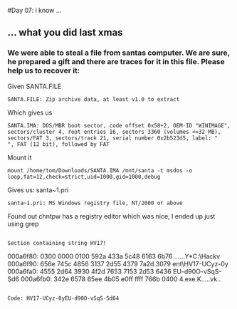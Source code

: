 #Day 07: i know ...
## ... what you did last xmas
### We were able to steal a file from santas computer. We are sure, he prepared a gift and there are traces for it in this file. Please help us to recover it:

Given SANTA.FILE
```
SANTA.FILE: Zip archive data, at least v1.0 to extract
```
Which gives us

```
SANTA.IMA: DOS/MBR boot sector, code offset 0x58+2, OEM-ID "WINIMAGE", sectors/cluster 4, root entries 16, sectors 3360 (volumes <=32 MB), sectors/FAT 3, sectors/track 21, serial number 0x2b523d5, label: "           ", FAT (12 bit), followed by FAT
```
Mount it
```
mount /home/tom/Downloads/SANTA.IMA /mnt/santa -t msdos -o loop,fat=12,check=strict,uid=1000,gid=1000,debug
```

Gives us: santa~1.pri 

```
santa~1.pri: MS Windows registry file, NT/2000 or above
```

Found out chntpw has a registry editor which was nice, I ended up just using grep

```

Section containing string HV17!

```
000a6f80: 0300 0000 0100 592a 433a 5c48 6163 6b76  ......Y*C:\Hackv
000a6f90: 656e 745c 4856 3137 2d55 4379 7a2d 3079  ent\HV17-UCyz-0y
000a6fa0: 4555 2d64 3930 4f2d 7653 7153 2d53 6436  EU-d90O-vSqS-Sd6
000a6fb0: 342e 6578 65ee 4b05 e0ff ffff 766b 0400  4.exe.K.....vk..
```

Code: HV17-UCyz-0yEU-d90O-vSqS-Sd64
